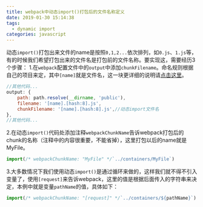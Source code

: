 ```yaml
---
title: webpack中动态import()打包后的文件名称定义
date: 2019-01-30 15:14:38
tags: 
  - dynamic import
categories: javascript
---
```


动态`import()`打包出来文件的name是按照`0,1,2...`依次排列，如`0.js`、`1.js`等，有的时候我们希望打包出来的文件名是打包前的文件名称。要实现这，需要经历3个步骤：
1.在`webpack`配置文件中的`output`中添加`chunkFilename`。命名规则根据自己的项目来定，其中`[name]`就是文件名，这一块更详细的说明请[点击这里](https://www.webpackjs.com/configuration/output/#output-chunkfilename "chunkfilename")。
```javascript
//其他代码...
output: {
    path: path.resolve(__dirname, 'public'),
    filename: '[name].[hash:8].js',
    chunkFilename: '[name].[hash:8].js',//动态import文件名
},
//其他代码...
```
2.在动态`import()`代码处添加注释`webpackChunkName`告诉webpack打包后的chunk的名称（注释中的内容很重要，不能省掉），这里打包以后的name就是MyFile。
```javascript
import(/* webpackChunkName: "MyFile" */`../containers/MyFile`)
```
3.大多数情况下我们使用动态`import()`是通过循环来做的，这样我们就不得不引入变量了，使用`[request]`来告诉webpack，这里的值是根据后面传入的字符串来决定，本例中就是变量`pathName`的值，具体如下：
```javascript
import(/* webpackChunkName: "[request]" */`../containers/${pathName}`)
```